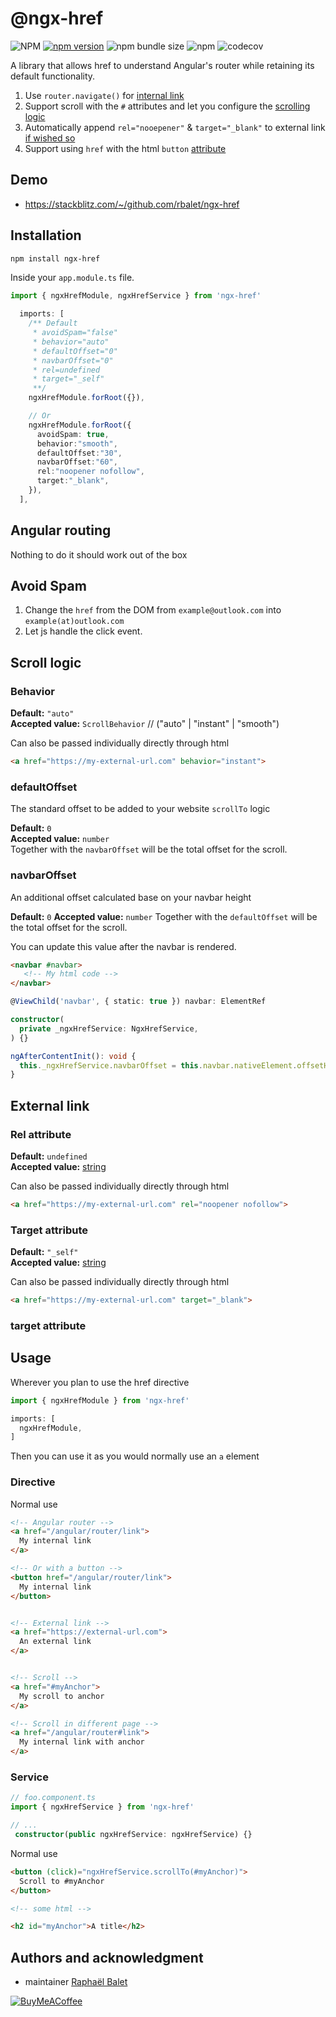 # @ngx-href
![NPM](https://img.shields.io/npm/l/ngx-href)
[![npm version](https://img.shields.io/npm/v/ngx-href.svg)](https://www.npmjs.com/package/ngx-href)
![npm bundle size](https://img.shields.io/bundlephobia/min/ngx-href)
![npm](https://img.shields.io/npm/dm/ngx-href)
![codecov](https://codecov.io/gh/rbalet/ngx-href/branch/master/graph/badge.svg)
 
A library that allows href to understand Angular's router while retaining its default functionality.

1. Use `router.navigate()` for [internal link](#angular-routing)
2. Support scroll with the `#` attributes and let you configure the [scrolling logic](#scroll-logic)
3. Automatically append `rel="nooepener"` & `target="_blank"` to external link [if wished so](#installation)
4. Support using `href` with the html `button` [attribute](#directive)

## Demo
- https://stackblitz.com/~/github.com/rbalet/ngx-href

## Installation

```sh
npm install ngx-href
```

Inside your `app.module.ts` file.
```typescript
import { ngxHrefModule, ngxHrefService } from 'ngx-href'

  imports: [
    /** Default
     * avoidSpam="false"
     * behavior="auto"
     * defaultOffset="0"
     * navbarOffset="0"
     * rel=undefined
     * target="_self"
     **/ 
    ngxHrefModule.forRoot({}), 

    // Or
    ngxHrefModule.forRoot({
      avoidSpam: true,
      behavior:"smooth",
      defaultOffset:"30",
      navbarOffset:"60",
      rel:"noopener nofollow",
      target:"_blank",
    }),
  ],
```

## Angular routing
Nothing to do it should work out of the box

## Avoid Spam
1. Change the `href` from the DOM from `example@outlook.com` into `example(at)outlook.com` 
2. Let js handle the click event.   

## Scroll logic
### Behavior
**Default:** `"auto"`  
**Accepted value:** `ScrollBehavior`  // ("auto" | "instant" | "smooth")  

Can also be passed individually directly through html
```html
<a href="https://my-external-url.com" behavior="instant">
```

### defaultOffset
The standard offset to be added to your website `scrollTo` logic

**Default:** `0`  
**Accepted value:** `number`  
Together with the `navbarOffset` will be the total offset for the scroll.

### navbarOffset
An additional offset calculated base on your navbar height

**Default:** `0`
**Accepted value:** `number`
Together with the `defaultOffset` will be the total offset for the scroll.

You can update this value after the navbar is rendered.

```html
<navbar #navbar>
   <!-- My html code -->
</navbar>
```

```typescript
@ViewChild('navbar', { static: true }) navbar: ElementRef

constructor(
  private _ngxHrefService: NgxHrefService,
) {}

ngAfterContentInit(): void {  
  this._ngxHrefService.navbarOffset = this.navbar.nativeElement.offsetHeight
}
```


## External link
### Rel attribute 
**Default:** `undefined`  
**Accepted value:** [string](https://developer.mozilla.org/fr/docs/Web/HTML/Attributes/rel)

Can also be passed individually directly through html
```html
<a href="https://my-external-url.com" rel="noopener nofollow">
```

### Target attribute 
**Default:** `"_self"`  
**Accepted value:** [string](https://developer.mozilla.org/en-US/docs/Web/HTML/Element/a#target)

Can also be passed individually directly through html
```html
<a href="https://my-external-url.com" target="_blank">
```

### target attribute


## Usage
Wherever you plan to use the href directive

```typescript
import { ngxHrefModule } from 'ngx-href'

imports: [
  ngxHrefModule,
]
```

Then you can use it as you would normally use an `a` element 

### Directive
Normal use
```html
<!-- Angular router -->
<a href="/angular/router/link">
  My internal link
</a>

<!-- Or with a button -->
<button href="/angular/router/link">
  My internal link
</button>


<!-- External link -->
<a href="https://external-url.com">
  An external link
</a>


<!-- Scroll -->
<a href="#myAnchor">
  My scroll to anchor
</a>

<!-- Scroll in different page -->
<a href="/angular/router#link">
  My internal link with anchor
</a>
```


### Service
```typescript
// foo.component.ts
import { ngxHrefService } from 'ngx-href'

// ...
 constructor(public ngxHrefService: ngxHrefService) {}
```

Normal use
```html
<button (click)="ngxHrefService.scrollTo(#myAnchor)">
  Scroll to #myAnchor
</button>

<!-- some html -->

<h2 id="myAnchor">A title</h2>
```

## Authors and acknowledgment
* maintainer [Raphaël Balet](https://github.com/rbalet)

[![BuyMeACoffee](https://www.buymeacoffee.com/assets/img/custom_images/purple_img.png)](https://www.buymeacoffee.com/widness)
